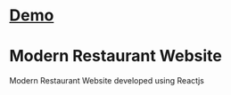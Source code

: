 
# [Demo](https://modern-restaurant-website.vercel.app/)

# Modern Restaurant Website

Modern Restaurant Website developed using Reactjs
